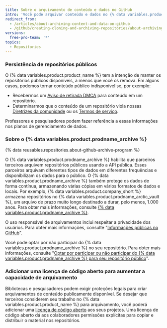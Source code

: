 ```yaml
---
title: Sobre o arquivamento de conteúdo e dados no GitHub
intro: 'Você pode arquivar conteúdo e dados no {% data variables.product.product_name %} para exibição e referência de outras pessoas.'
redirect_from:
  - /articles/about-archiving-content-and-data-on-github
  - /github/creating-cloning-and-archiving-repositories/about-archiving-content-and-data-on-github
versions:
  free-pro-team: '*'
topics:
  - Repositories
---
```


### Persistência de repositórios públicos

O {% data variables.product.product_name %} tem a intenção de manter os repositórios públicos disponíveis, a menos que você os remova. Em alguns casos, podemos tornar conteúdo público indisponível se, por exemplo:

- Recebermos um [Aviso de retirada DMCA](/articles/dmca-takedown-policy) para conteúdo em um repositório.
- Determinarmos que o conteúdo de um repositório viola nossas [Diretrizes da comunidade](/articles/github-community-guidelines) ou os [Termos de serviço](/articles/github-terms-of-service/).

Professores e pesquisadores podem fazer referência a essas informações nos planos de gerenciamento de dados.

### Sobre o {% data variables.product.prodname_archive %}

{% data reusables.repositories.about-github-archive-program %}

O {% data variables.product.prodname_archive %} habilita que parceiros terceiros arquivem repositórios públicos usando a API pública. Esses parceiros arquivam diferentes tipos de dados em diferentes frequências e disponibilizam os dados para o público. O {% data variables.product.prodname_archive %} também protege os dados de forma contínua, armazenando várias cópias em vários formatos de dados e locais. Por exemplo, {% data variables.product.company_short %} armazena repositórios no {% data variables.product.prodname_arctic_vault %}, um arquivo de prazo muito longo destinado a durar, pelo menos, 1.000 anos. Para obter mais informações, consulte [{% data variables.product.prodname_archive %}](https://archiveprogram.github.com/).

O uso responsável de arquivamentos inclui respeitar a privacidade dos usuários. Para obter mais informações, consulte "[Informações públicas no GitHub](/articles/github-privacy-statement/#public-information-on-github)".

Você pode optar por não participar do {% data variables.product.prodname_archive %} no seu repositório. Para obter mais informações, consulte "[Optar por participar ou não participar do {% data variables.product.prodname_archive %} para seu repositório público](/github/understanding-how-github-uses-and-protects-your-data/opting-into-or-out-of-the-github-archive-program-for-your-public-repository)".

### Adicionar uma licença de código aberto para aumentar a capacidade de arquivamento

Bibliotecas e pesquisadores podem exigir proteções legais para criar arquivamentos de conteúdo publicamente disponível. Se desejar que terceiros considerem seu trabalho no {% data variables.product.product_name %} para arquivamento, você poderá adicionar uma [licença de código aberto](/articles/open-source-licensing) aos seus projetos. Uma licença de código aberto dá aos colaboradores permissões explícitas para copiar e distribuir o material nos repositórios.
